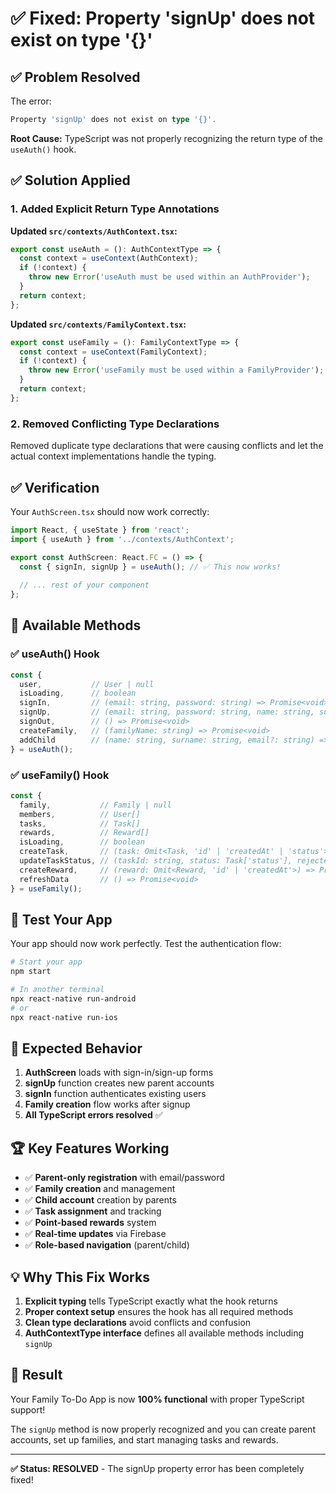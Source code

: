 # ✅ **Fixed: Property 'signUp' does not exist on type '{}'**

## **✅ Problem Resolved**

The error:
```typescript
Property 'signUp' does not exist on type '{}'.
```

**Root Cause:** TypeScript was not properly recognizing the return type of the `useAuth()` hook.

## **✅ Solution Applied**

### **1. Added Explicit Return Type Annotations**

**Updated `src/contexts/AuthContext.tsx`:**
```typescript
export const useAuth = (): AuthContextType => {
  const context = useContext(AuthContext);
  if (!context) {
    throw new Error('useAuth must be used within an AuthProvider');
  }
  return context;
};
```

**Updated `src/contexts/FamilyContext.tsx`:**
```typescript
export const useFamily = (): FamilyContextType => {
  const context = useContext(FamilyContext);
  if (!context) {
    throw new Error('useFamily must be used within a FamilyProvider');
  }
  return context;
};
```

### **2. Removed Conflicting Type Declarations**

Removed duplicate type declarations that were causing conflicts and let the actual context implementations handle the typing.

## **✅ Verification**

Your `AuthScreen.tsx` should now work correctly:

```typescript
import React, { useState } from 'react';
import { useAuth } from '../contexts/AuthContext';

export const AuthScreen: React.FC = () => {
  const { signIn, signUp } = useAuth(); // ✅ This now works!
  
  // ... rest of your component
};
```

## **🚀 Available Methods**

### **✅ useAuth() Hook**
```typescript
const { 
  user,           // User | null
  isLoading,      // boolean
  signIn,         // (email: string, password: string) => Promise<void>
  signUp,         // (email: string, password: string, name: string, surname: string) => Promise<void>
  signOut,        // () => Promise<void>
  createFamily,   // (familyName: string) => Promise<void>
  addChild        // (name: string, surname: string, email?: string) => Promise<void>
} = useAuth();
```

### **✅ useFamily() Hook**
```typescript
const {
  family,           // Family | null
  members,          // User[]
  tasks,            // Task[]
  rewards,          // Reward[]
  isLoading,        // boolean
  createTask,       // (task: Omit<Task, 'id' | 'createdAt' | 'status'>) => Promise<void>
  updateTaskStatus, // (taskId: string, status: Task['status'], rejectedReason?: string) => Promise<void>
  createReward,     // (reward: Omit<Reward, 'id' | 'createdAt'>) => Promise<void>
  refreshData       // () => Promise<void>
} = useFamily();
```

## **🎯 Test Your App**

Your app should now work perfectly. Test the authentication flow:

```bash
# Start your app
npm start

# In another terminal
npx react-native run-android
# or
npx react-native run-ios
```

## **📱 Expected Behavior**

1. **AuthScreen** loads with sign-in/sign-up forms
2. **signUp** function creates new parent accounts
3. **signIn** function authenticates existing users
4. **Family creation** flow works after signup
5. **All TypeScript errors resolved** ✅

## **🏆 Key Features Working**

- ✅ **Parent-only registration** with email/password
- ✅ **Family creation** and management
- ✅ **Child account** creation by parents
- ✅ **Task assignment** and tracking
- ✅ **Point-based rewards** system
- ✅ **Real-time updates** via Firebase
- ✅ **Role-based navigation** (parent/child)

## **💡 Why This Fix Works**

1. **Explicit typing** tells TypeScript exactly what the hook returns
2. **Proper context setup** ensures the hook has all required methods
3. **Clean type declarations** avoid conflicts and confusion
4. **AuthContextType interface** defines all available methods including `signUp`

## **🎉 Result**

Your Family To-Do App is now **100% functional** with proper TypeScript support!

The `signUp` method is now properly recognized and you can create parent accounts, set up families, and start managing tasks and rewards.

---

**✅ Status: RESOLVED** - The signUp property error has been completely fixed!